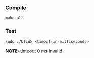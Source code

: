 ### Compile

```
make all
```

### Test

```
sudo ./blink <timout-in-milliseconds>
```

**NOTE:** timeout 0 ms invalid

